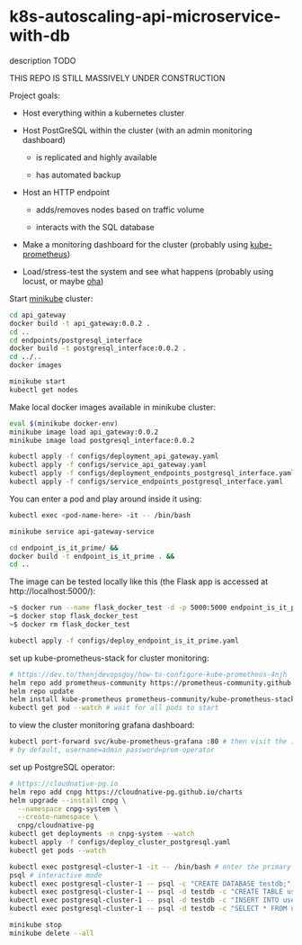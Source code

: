 # k8s-autoscaling-api-microservice-with-db
description TODO

THIS REPO IS STILL MASSIVELY UNDER CONSTRUCTION

Project goals:

* Host everything within a kubernetes cluster

* Host PostGreSQL within the cluster (with an admin monitoring dashboard)

    - is replicated and highly available

    - has automated backup

* Host an HTTP endpoint 
    
    - adds/removes nodes based on traffic volume
    
    - interacts with the SQL database

* Make a monitoring dashboard for the cluster (probably using [kube-prometheus](https://github.com/prometheus-operator/kube-prometheus))

* Load/stress-test the system and see what happens (probably using locust, or maybe [oha](https://github.com/hatoo/oha))


Start [minikube](https://github.com/kubernetes/minikube) cluster:

```bash
cd api_gateway 
docker build -t api_gateway:0.0.2 .
cd .. 
cd endpoints/postgresql_interface 
docker build -t postgresql_interface:0.0.2 . 
cd ../..
docker images
```

```bash
minikube start 
kubectl get nodes
```

Make local docker images available in minikube cluster:

```bash
eval $(minikube docker-env)
minikube image load api_gateway:0.0.2
minikube image load postgresql_interface:0.0.2
```

```bash
kubectl apply -f configs/deployment_api_gateway.yaml
kubectl apply -f configs/service_api_gateway.yaml
kubectl apply -f configs/deployment_endpoints_postgresql_interface.yaml
kubectl apply -f configs/service_endpoints_postgresql_interface.yaml
```

You can enter a pod and play around inside it using:
```bash
kubectl exec <pod-name-here> -it -- /bin/bash 
```

```bash
minikube service api-gateway-service
```

```bash
cd endpoint_is_it_prime/ &&
docker build -t endpoint_is_it_prime . &&
cd ..
```
The image can be tested locally like this (the Flask app is accessed at http://localhost:5000/):
```bash
~$ docker run --name flask_docker_test -d -p 5000:5000 endpoint_is_it_prime
~$ docker stop flask_docker_test 
~$ docker rm flask_docker_test
```


```bash
kubectl apply -f configs/deploy_endpoint_is_it_prime.yaml
```

set up kube-prometheus-stack for cluster monitoring:
```bash
# https://dev.to/thenjdevopsguy/how-to-configure-kube-prometheus-4njh 
helm repo add prometheus-community https://prometheus-community.github.io/helm-charts
helm repo update
helm install kube-prometheus prometheus-community/kube-prometheus-stack
kubectl get pod --watch # wait for all pods to start
```
to view the cluster monitoring grafana dashboard:
```bash
kubectl port-forward svc/kube-prometheus-grafana :80 # then visit the IP address shown in your browser
# by default, username=admin password=prom-operator
```

set up PostgreSQL operator:
```bash
# https://cloudnative-pg.io
helm repo add cnpg https://cloudnative-pg.github.io/charts
helm upgrade --install cnpg \
  --namespace cnpg-system \
  --create-namespace \
  cnpg/cloudnative-pg
kubectl get deployments -n cnpg-system --watch
kubectl apply -f configs/deploy_cluster_postgresql.yaml
kubectl get pods --watch
```

```bash 
kubectl exec postgresql-cluster-1 -it -- /bin/bash # enter the primary database node
psql # interactive mode
kubectl exec postgresql-cluster-1 -- psql -c "CREATE DATABASE testdb;"
kubectl exec postgresql-cluster-1 -- psql -d testdb -c "CREATE TABLE users(name VARCHAR(99), age INT);"
kubectl exec postgresql-cluster-1 -- psql -d testdb -c "INSERT INTO users (name, age) values ('joe', 69);"
kubectl exec postgresql-cluster-1 -- psql -d testdb -c "SELECT * FROM users WHERE age=69;"
```


```bash
minikube stop
minikube delete --all
```
